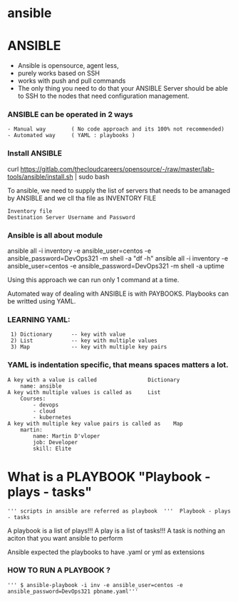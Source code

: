 # ansible

# ANSIBLE
- Ansible is opensource, agent less, 
- purely works based on SSH
- works with push and pull commands
- The only thing you need to do that your ANSIBLE Server should be able to SSH to the nodes that need configuration management.

### ANSIBLE can be operated in 2 ways
    - Manual way        ( No code approach and its 100% not recommended)
    - Automated way     ( YAML : playbooks )

### Install ANSIBLE 
curl https://gitlab.com/thecloudcareers/opensource/-/raw/master/lab-tools/ansible/install.sh | sudo bash

To ansible, we need to supply the list of servers that needs to be amanaged by ANSIBLE and we cll tha file as INVENTORY FILE

    Inventory file
    Destination Server Username and Password


### Ansible is all about module

ansible all -i inventory -e ansible_user=centos -e ansible_password=DevOps321 -m shell -a "df -h"
ansible all -i inventory -e ansible_user=centos -e ansible_password=DevOps321 -m shell -a uptime

Using this approach we can run only 1 command at a time.

Automated way of dealing with ANSIBLE is with PAYBOOKS. Playbooks can be writted using YAML.

### LEARNING YAML:

     1) Dictionary      -- key with value
     2) List            -- key with multiple values
     3) Map             -- key with multiple key pairs

### YAML is indentation specific, that means spaces matters a lot.
    A key with a value is called                Dictionary
        name: ansible
    A key with multiple values is called as     List
        Courses:
            - devops
            - cloud
            - kubernetes
    A key with multiple key value pairs is called as    Map
        martin:
            name: Martin D'vloper
            job: Developer
            skill: Elite

# What is a PLAYBOOK  "Playbook - plays - tasks"
    ''' scripts in ansible are referred as playbook  '''  Playbook - plays - tasks

A playbook is a list of plays!!!
A play is a list of tasks!!!
A task is nothing an aciton that you want ansible to perform

Ansible expected the playbooks to have .yaml or yml as extensions


### HOW TO RUN A PLAYBOOK       ?

    ''' $ ansible-playbook -i inv -e ansible_user=centos -e ansible_password=DevOps321 pbname.yaml'''
